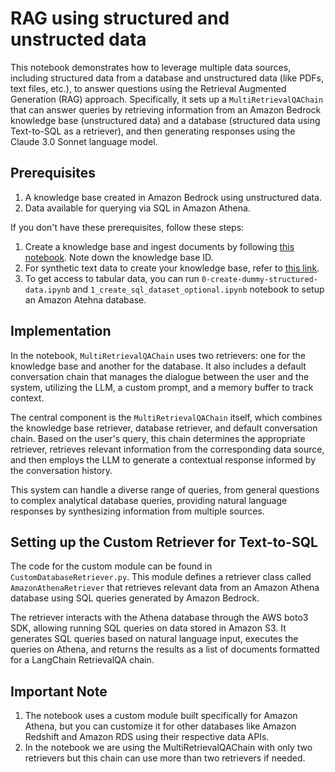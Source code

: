 # RAG using structured and unstructed data

This notebook demonstrates how to leverage multiple data sources, including structured data from a database and unstructured data (like PDFs, text files, etc.), to answer questions using the Retrieval Augmented Generation (RAG) approach. Specifically, it sets up a `MultiRetrievalQAChain` that can answer queries by retrieving information from an Amazon Bedrock knowledge base (unstructured data) and a database (structured data using Text-to-SQL as a retriever), and then generating responses using the Claude 3.0 Sonnet language model.

## Prerequisites

1. A knowledge base created in Amazon Bedrock using unstructured data.
2. Data available for querying via SQL in Amazon Athena.

If you don't have these prerequisites, follow these steps:

1. Create a knowledge base and ingest documents by following [this notebook](https://github.com/aws-samples/amazon-bedrock-samples/blob/main/knowledge-bases/features-examples/01-rag-concepts/01_create_ingest_documents_test_kb_multi_ds.ipynb). Note down the knowledge base ID.
2. For synthetic text data to create your knowledge base, refer to [this link](https://github.com/aws-samples/amazon-bedrock-samples/tree/main/knowledge-bases/features-examples/synthetic_dataset).
3. To get access to tabular data, you can run `0-create-dummy-structured-data.ipynb` and `1_create_sql_dataset_optional.ipynb` notebook to setup an Amazon Atehna database. 

## Implementation

In the notebook, `MultiRetrievalQAChain` uses two retrievers: one for the knowledge base and another for the database. It also includes a default conversation chain that manages the dialogue between the user and the system, utilizing the LLM, a custom prompt, and a memory buffer to track context.

The central component is the `MultiRetrievalQAChain` itself, which combines the knowledge base retriever, database retriever, and default conversation chain. Based on the user's query, this chain determines the appropriate retriever, retrieves relevant information from the corresponding data source, and then employs the LLM to generate a contextual response informed by the conversation history.

This system can handle a diverse range of queries, from general questions to complex analytical database queries, providing natural language responses by synthesizing information from multiple sources.

## Setting up the Custom Retriever for Text-to-SQL

The code for the custom module can be found in `CustomDatabaseRetriever.py`. This module defines a retriever class called `AmazonAthenaRetriever` that retrieves relevant data from an Amazon Athena database using SQL queries generated by Amazon Bedrock.

The retriever interacts with the Athena database through the AWS boto3 SDK, allowing running SQL queries on data stored in Amazon S3. It generates SQL queries based on natural language input, executes the queries on Athena, and returns the results as a list of documents formatted for a LangChain RetrievalQA chain.

## Important Note
1. The notebook uses a custom module built specifically for Amazon Athena, but you can customize it for other databases like Amazon Redshift and Amazon RDS using their respective data APIs.
2. In the notebook we are using the MultiRetrievalQAChain with only two retrievers but this chain can use more than two retrievers if needed.